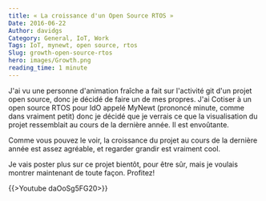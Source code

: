 ```yaml
---
title: « La croissance d'un Open Source RTOS »
Date: 2016-06-22
Author: davidgs
Category: General, IoT, Work
Tags: IoT, mynewt, open source, rtos
Slug: growth-open-source-rtos
hero: images/Growth.png
reading_time: 1 minute
---
```


J'ai vu une personne d'animation fraîche a fait sur l'activité git d'un projet open source, donc je décidé de faire un de mes propres. J'ai Cotiser à un open source RTOS pour IdO appelé MyNewt (prononcé minute, comme dans vraiment petit) donc je décidé que je verrais ce que la visualisation du projet ressemblait au cours de la dernière année. Il est envoûtante.

Comme vous pouvez le voir, la croissance du projet au cours de la dernière année est assez agréable, et regarder grandir est vraiment cool.

Je vais poster plus sur ce projet bientôt, pour être sûr, mais je voulais montrer maintenant de toute façon. Profitez!

{{>Youtube daOoSg5FG20>}}
